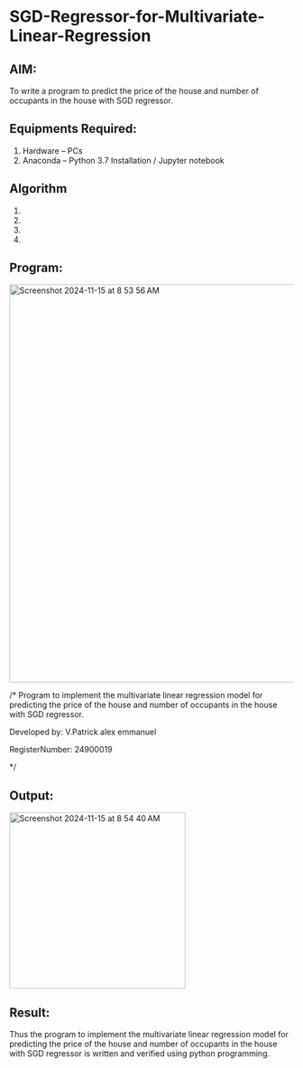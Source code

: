 # SGD-Regressor-for-Multivariate-Linear-Regression

## AIM:
To write a program to predict the price of the house and number of occupants in the house with SGD regressor.

## Equipments Required:
1. Hardware – PCs
2. Anaconda – Python 3.7 Installation / Jupyter notebook

## Algorithm
1. 
2. 
3. 
4. 

## Program:
<img width="704" alt="Screenshot 2024-11-15 at 8 53 56 AM" src="https://github.com/user-attachments/assets/08ae2118-c010-4dfa-b82f-50f10a1aad9c">



/*
Program to implement the multivariate linear regression model for predicting the price of the house and number of occupants in the house with SGD regressor.

Developed by: V.Patrick alex emmanuel

RegisterNumber:  24900019

*/


## Output:
<img width="312" alt="Screenshot 2024-11-15 at 8 54 40 AM" src="https://github.com/user-attachments/assets/90994a26-ed33-4650-8432-bd4cec0b58a5">


## Result:
Thus the program to implement the multivariate linear regression model for predicting the price of the house and number of occupants in the house with SGD regressor is written and verified using python programming.
